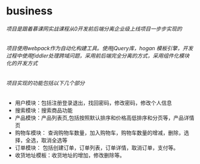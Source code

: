 # business
<h6>项目是跟着慕课网实战课程从0开发前后端分离企业级上线项目一步步实现的</h6>
<h6> 项目使用webpack作为自动化构建工具。使用jQuery库，hogan 模板引擎，开发过程中使用fiddler处理跨域问题，采用前后端完全分离的方式，采用组件化模块化的开发方式</h6>
<h6>项目实现的功能包括以下几个部分</h6>

* 用户模块：包括注册登录退出，找回密码，修改密码，修改个人信息
* 搜索模块：搜索商品功能
* 产品模快：产品列表页,包括按照默认排序和价格高低排序和分页等，产品详情页
* 购物车模块： 查询购物车数量，加入购物车，购物车数量的增减，删除，选择，全选，取消全选等 
* 订单模块： 包括创建订单，订单列表，订单详情，取消订单，支付等。
* 收货地址模板：收货地址的增加，修改删除等。

